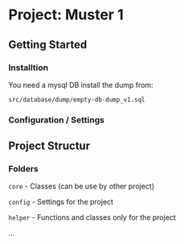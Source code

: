 # Project: Muster 1

## Getting Started

### Installtion

You need a mysql DB install the dump from:

```
src/database/dump/empty-db-dump_v1.sql
```

### Configuration / Settings


## Project Structur

### Folders

```core``` - Classes (can be use by other project)

```config``` - Settings for the project 

```helper``` - Functions and classes only for the project

...


